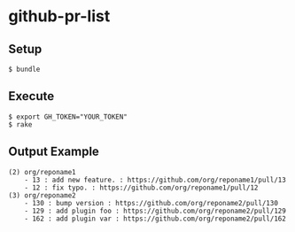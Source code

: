 # github-pr-list


## Setup

```
$ bundle
```

## Execute

```
$ export GH_TOKEN="YOUR_TOKEN"
$ rake
```

## Output Example


```
(2) org/reponame1
    - 13 : add new feature. : https://github.com/org/reponame1/pull/13
    - 12 : fix typo. : https://github.com/org/reponame1/pull/12
(3) org/reponame2
    - 130 : bump version : https://github.com/org/reponame2/pull/130
    - 129 : add plugin foo : https://github.com/org/reponame2/pull/129
    - 162 : add plugin var : https://github.com/org/reponame2/pull/162
```
